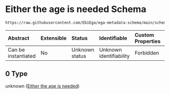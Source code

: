 # Either the age is needed Schema

```txt
https://raw.githubusercontent.com/EbiEga/ega-metadata-schema/main/schemas/EGA.sample.json#/properties/sample_collection/properties/age_at_collection/anyOf/0
```



| Abstract            | Extensible | Status         | Identifiable            | Custom Properties | Additional Properties | Access Restrictions | Defined In                                                                   |
| :------------------ | :--------- | :------------- | :---------------------- | :---------------- | :-------------------- | :------------------ | :--------------------------------------------------------------------------- |
| Can be instantiated | No         | Unknown status | Unknown identifiability | Forbidden         | Allowed               | none                | [EGA.sample.json\*](../../../schemas/EGA.sample.json "open original schema") |

## 0 Type

unknown ([Either the age is needed](ega-18-properties-sample-collection-descriptor-properties-individuals-age-at-sample-collection-anyof-either-the-age-is-needed.md))
